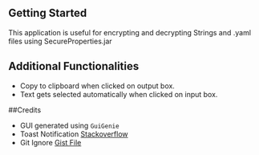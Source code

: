 ## Getting Started

This application is useful for encrypting and decrypting Strings and .yaml files using SecureProperties.jar 

## Additional Functionalities

* Copy to clipboard when clicked on output box.
* Text gets selected automatically when clicked on input box.

##Credits

- GUI  generated using `GuiGenie`  
- Toast Notification [Stackoverflow](https://stackoverflow.com/a/24716231)  
- Git Ignore [Gist File](https://gist.github.com/dedunumax/54e82214715e35439227) 

